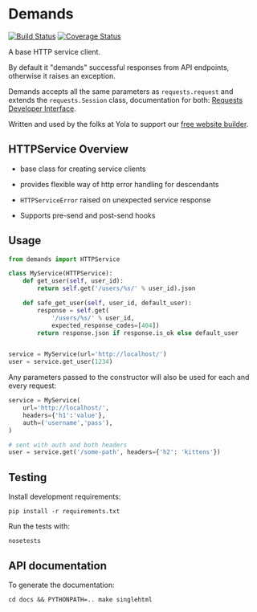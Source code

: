 # Demands

[![Build Status](https://travis-ci.org/yola/demands.png)](https://travis-ci.org/yola/demands)
[![Coverage Status](https://coveralls.io/repos/yola/demands/badge.png?branch=master)](https://coveralls.io/r/yola/demands?branch=master)

A base HTTP service client.

By default it "demands" successful responses from API endpoints,
otherwise it raises an exception.

Demands accepts all the same parameters as `requests.request` and extends
the `requests.Session` class, documentation for both:
[Requests Developer Interface][2].

Written and used by the folks at Yola to support our [free website builder][1].

## HTTPService Overview

* base class for creating service clients
* provides flexible way of http error handling for descendants
* `HTTPServiceError` raised on unexpected service response

* Supports pre-send and post-send hooks

## Usage
```python
from demands import HTTPService

class MyService(HTTPService):
    def get_user(self, user_id):
        return self.get('/users/%s/' % user_id).json

    def safe_get_user(self, user_id, default_user):
        response = self.get(
            '/users/%s/' % user_id, 
            expected_response_codes=[404])
        return response.json if response.is_ok else default_user


service = MyService(url='http://localhost/')
user = service.get_user(1234)
```

Any parameters passed to the constructor will also be used for 
each and every request:
```python
service = MyService(
    url='http://localhost/',
    headers={'h1':'value'},
    auth=('username','pass'),
)

# sent with auth and both headers
user = service.get('/some-path', headers={'h2': 'kittens'})
```


## Testing

Install development requirements:

    pip install -r requirements.txt

Run the tests with:

    nosetests

## API documentation

To generate the documentation:

    cd docs && PYTHONPATH=.. make singlehtml

[1]:https://www.yola.com/
[2]:http://www.python-requests.org/en/latest/api/
[3]:https://github.com/kennethreitz/requests
